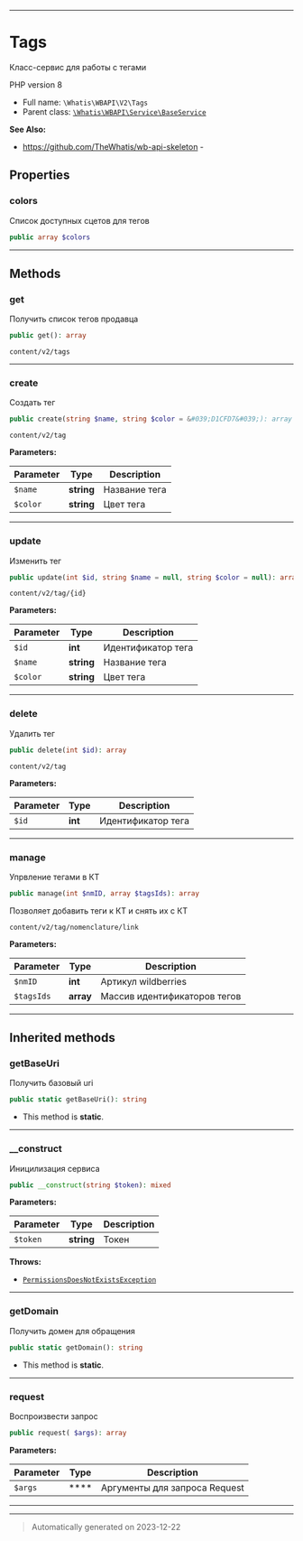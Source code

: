 ***

# Tags

Класс-сервис для работы
с тегами

PHP version 8

* Full name: `\Whatis\WBAPI\V2\Tags`
* Parent class: [`\Whatis\WBAPI\Service\BaseService`](../Service/BaseService.md)

**See Also:**

* https://github.com/TheWhatis/wb-api-skeleton - 



## Properties


### colors

Список доступных сцетов для тегов

```php
public array $colors
```






***

## Methods


### get

Получить список тегов продавца

```php
public get(): array
```

`content/v2/tags`










***

### create

Создать тег

```php
public create(string $name, string $color = &#039;D1CFD7&#039;): array
```

`content/v2/tag`






**Parameters:**

| Parameter | Type | Description |
|-----------|------|-------------|
| `$name` | **string** | Название тега |
| `$color` | **string** | Цвет тега |





***

### update

Изменить тег

```php
public update(int $id, string $name = null, string $color = null): array
```

`content/v2/tag/{id}`






**Parameters:**

| Parameter | Type | Description |
|-----------|------|-------------|
| `$id` | **int** | Идентификатор тега |
| `$name` | **string** | Название тега |
| `$color` | **string** | Цвет тега |





***

### delete

Удалить тег

```php
public delete(int $id): array
```

`content/v2/tag`






**Parameters:**

| Parameter | Type | Description |
|-----------|------|-------------|
| `$id` | **int** | Идентификатор тега |





***

### manage

Упрвление тегами в КТ

```php
public manage(int $nmID, array $tagsIds): array
```

Позволяет добавить теги к КТ
и снять их с КТ

`content/v2/tag/nomenclature/link`






**Parameters:**

| Parameter | Type | Description |
|-----------|------|-------------|
| `$nmID` | **int** | Артикул wildberries |
| `$tagsIds` | **array** | Массив идентификаторов тегов |





***


## Inherited methods


### getBaseUri

Получить базовый uri

```php
public static getBaseUri(): string
```



* This method is **static**.








***

### __construct

Иницилизация сервиса

```php
public __construct(string $token): mixed
```








**Parameters:**

| Parameter | Type | Description |
|-----------|------|-------------|
| `$token` | **string** | Токен |




**Throws:**

- [`PermissionsDoesNotExistsException`](../Exceptions/PermissionsDoesNotExistsException.md)



***

### getDomain

Получить домен для обращения

```php
public static getDomain(): string
```



* This method is **static**.








***

### request

Воспроизвести запрос

```php
public request( $args): array
```








**Parameters:**

| Parameter | Type | Description |
|-----------|------|-------------|
| `$args` | **** | Аргументы для запроса Request |





***


***
> Automatically generated on 2023-12-22
